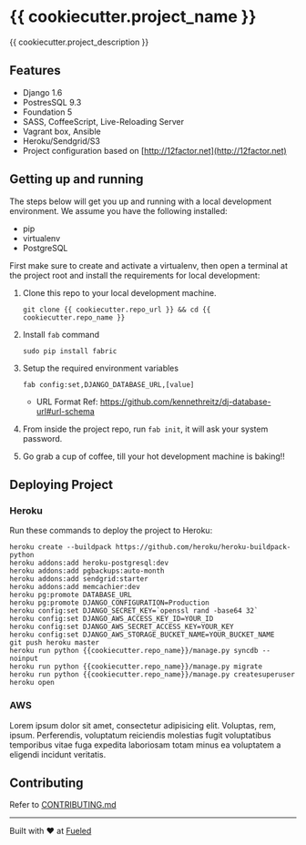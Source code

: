 {{ cookiecutter.project_name }}
==============================

{{ cookiecutter.project_description }}

Features
--------

* Django 1.6
* PostresSQL 9.3
* Foundation 5
* SASS, CoffeeScript, Live-Reloading Server
* Vagrant box, Ansible
* Heroku/Sendgrid/S3
* Project configuration based on [http://12factor.net](http://12factor.net)


## Getting up and running

The steps below will get you up and running with a local development environment. We assume you have the following installed:

* pip
* virtualenv
* PostgreSQL

First make sure to create and activate a virtualenv, then open a terminal at the project root and install the requirements for local development:

1. Clone this repo to your local development machine.

	```
    git clone {{ cookiecutter.repo_url }} && cd {{ cookiecutter.repo_name }}
    ```

2. Install `fab` command

	```
    sudo pip install fabric
    ```

3. Setup the required environment variables

	```
	fab config:set,DJANGO_DATABASE_URL,[value]
	```
	* URL Format Ref: https://github.com/kennethreitz/dj-database-url#url-schema

4. From inside the project repo, run `fab init`, it will ask your system password.

5. Go grab a cup of coffee, till your hot development machine is baking!!



## Deploying Project

### Heroku

Run these commands to deploy the project to Heroku:

```
heroku create --buildpack https://github.com/heroku/heroku-buildpack-python
heroku addons:add heroku-postgresql:dev
heroku addons:add pgbackups:auto-month
heroku addons:add sendgrid:starter
heroku addons:add memcachier:dev
heroku pg:promote DATABASE_URL
heroku pg:promote DJANGO_CONFIGURATION=Production
heroku config:set DJANGO_SECRET_KEY=`openssl rand -base64 32`
heroku config:set DJANGO_AWS_ACCESS_KEY_ID=YOUR_ID
heroku config:set DJANGO_AWS_SECRET_ACCESS_KEY=YOUR_KEY
heroku config:set DJANGO_AWS_STORAGE_BUCKET_NAME=YOUR_BUCKET_NAME
git push heroku master
heroku run python {{cookiecutter.repo_name}}/manage.py syncdb --noinput
heroku run python {{cookiecutter.repo_name}}/manage.py migrate
heroku run python {{cookiecutter.repo_name}}/manage.py createsuperuser
heroku open
```


### AWS

Lorem ipsum dolor sit amet, consectetur adipisicing elit. Voluptas, rem, ipsum. Perferendis, voluptatum reiciendis molestias fugit voluptatibus temporibus vitae fuga expedita laboriosam totam minus ea voluptatem a eligendi incidunt veritatis.


## Contributing

Refer to [CONTRIBUTING.md][contributing]

[contributing]: http://github.com/{{cookiecutter.github_username}}/{{cookiecutter.github_username}}/tree/master/CONTRIBUTING.md

--------
Built with ♥ at [Fueled](http://fueled.com)

